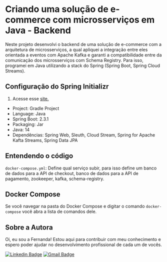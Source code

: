# Criando uma solução de e-commerce com microsserviços em Java - Backend
Neste projeto desenvolvi o backend de uma solução de e-commerce com a arquitetura de microsserviços, a qual apliquei a integração entre eles orientada a eventos com Apache Kafka e garanti a compatibilidade entre da comunicação dos microsserviços com Schema Registry. Para isso, programei em Java utilizando a stack do Spring (Spring Boot, Spring Cloud Streams).

## Configuração do Spring Initializr
1) Acesse esse [site.](https://start.spring.io/)
- Project: Gradle Project
- Language: Java
- Spring Boot: 2.3.1
- Packaging: Jar
- Java: 14
- Dependências: Spring Web, Sleuth, Cloud Stream, Spring for Apache Kafta Streams, Spring Data JPA

## Entendendo o código
`docker-compose.yml`: Define qual serviço subir, para isso define um banco de dados para a API de checkout, banco de dados para a API de pagamento, zookeeper, kafka, schema-registry. 

## Docker Compose
Se você navegar na pasta do Docker Compose e digitar o comando `docker-compose` você abra a lista de comandos dele.

## Sobre a Autora
Oi, eu sou a Fernanda! Estou aqui para contribuir com meu conhecimento e espero poder ajudar no desenvolvimento profissional de cada um de vocês.

[![Linkedin Badge](https://img.shields.io/badge/-Fernanda_Maki_Hirose-blue?style=flat-square&logo=Linkedin&logoColor=white&link=https://www.linkedin.com/in/fernanda-maki-hirose-801117208/)](https://www.linkedin.com/in/fernanda-maki-hirose-801117208/)  [![Gmail Badge](https://img.shields.io/badge/-femahi2020@gmail.com-c14438?style=flat-square&logo=Gmail&logoColor=white&link=mailto:femahi2020@gmail.com)](mailto:femahi2020@gmail.com)
